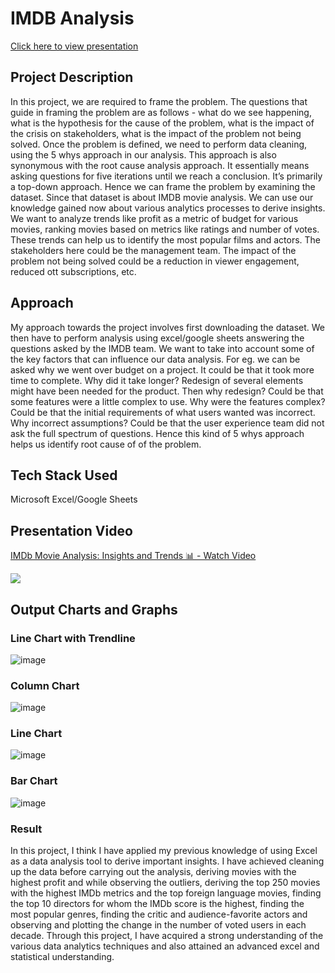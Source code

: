 # IMDB Analysis

[Click here to view presentation](https://drive.google.com/file/d/1JeJPJpO7RuOMspJ6XjN2bIfkJaoLtzVu/view?usp=sharing)

## Project Description

In this project, we are required to frame the problem. The questions that guide in framing the problem are as follows - what do
we see happening, what is the hypothesis for the cause of the problem, what is the impact of the crisis on stakeholders,
what is the impact of the problem not being solved. Once the problem is defined, we need to perform data cleaning, using the
5 whys approach in our analysis. This approach is also synonymous with the root cause analysis approach. It essentially
means asking questions for five iterations until we reach a conclusion. It’s primarily a top-down approach.
Hence we can frame the problem by examining the dataset. Since that dataset is about IMDB movie analysis. We can use our
knowledge gained now about various analytics processes to derive insights. We want to analyze trends like profit as a metric
of budget for various movies, ranking movies based on metrics like ratings and number of votes. These trends can help us to
identify the most popular films and actors. The stakeholders here could be the management team. The impact of the problem
not being solved could be a reduction in viewer engagement, reduced ott subscriptions, etc.

## Approach

My approach towards the project involves first downloading the dataset. We then have to perform
analysis using excel/google sheets answering the questions asked by the IMDB team. We want to take
into account some of the key factors that can influence our data analysis. For eg. we can be asked why we
went over budget on a project. It could be that it took more time to complete. Why did it take longer?
Redesign of several elements might have been needed for the product. Then why redesign? Could be that
some features were a little complex to use. Why were the features complex? Could be that the initial
requirements of what users wanted was incorrect. Why incorrect assumptions? Could be that the user
experience team did not ask the full spectrum of questions. Hence this kind of 5 whys approach helps us
identify root cause of of the problem.

## Tech Stack Used

Microsoft Excel/Google Sheets

## Presentation Video

<div>
    <a href="https://www.loom.com/share/67c8a1df8fd24c7aa7a964239995a7f5">
      <p>IMDb Movie Analysis: Insights and Trends 📊 - Watch Video</p>
    </a>
    <a href="https://www.loom.com/share/67c8a1df8fd24c7aa7a964239995a7f5">
      <img style="max-width:500px;" src="https://cdn.loom.com/sessions/thumbnails/67c8a1df8fd24c7aa7a964239995a7f5-with-play.gif">
    </a>
</div>

## Output Charts and Graphs

### Line Chart with Trendline
![image](https://github.com/nalindas9/sql-mysql/assets/44141068/107e3009-d7a3-4f36-a5a6-69dbc7dbcf85)

### Column Chart
![image](https://github.com/nalindas9/sql-mysql/assets/44141068/454623f1-af38-49c0-92d2-983a59a5adcb)

### Line Chart
![image](https://github.com/nalindas9/sql-mysql/assets/44141068/cd2f2885-65bb-4a29-91c0-38bb8e8151e2)

### Bar Chart
![image](https://github.com/nalindas9/sql-mysql/assets/44141068/720ad1ba-cc0a-486d-8e82-6cf154434366)

### Result
In this project, I think I have applied my previous knowledge of using Excel as a data analysis tool to derive
important insights. I have achieved cleaning up the data before carrying out the analysis, deriving movies
with the highest profit and while observing the outliers, deriving the top 250 movies with the highest
IMDb metrics and the top foreign language movies, finding the top 10 directors for whom the IMDb score
is the highest, finding the most popular genres, finding the critic and audience-favorite actors and
observing and plotting the change in the number of voted users in each decade. Through this project, I have
acquired a strong understanding of the various data analytics techniques and also attained an advanced
excel and statistical understanding.
